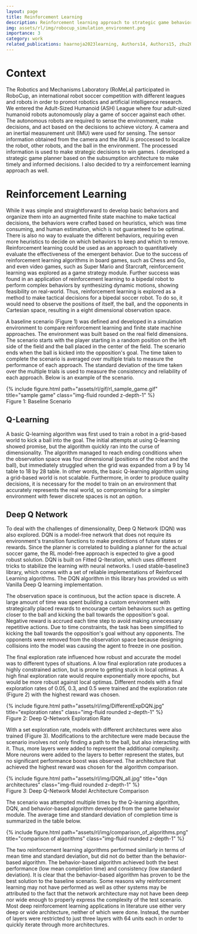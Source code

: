 ```yaml
---
layout: page
title: Reinforcement Learning
description: Reinforcement learning approach to strategic game behavior
img: assets/rl/img/robocup_simulation_environment.png
importance: 3
category: work
related_publications: haarnoja2023learning, Authors14, Authors15, zhu2021deep, ibarz2021train, pathak2017curiosity, kaelbling1996reinforcement, florensa2018automatic, riedmiller2018learning, ahn2023development, carreras2003proposal
---
```


# Context
The Robotics and Mechanisms Laboratory (RoMeLa) participated in RoboCup, an international robot soccer competition with different leagues and robots in order to promot robotics and artificial intelligence research. We entered the Adult-Sized Humanoid (ASH) League where four adult-sized humanoid robots autonomously play a game of soccer against each other. The autonomous robots are required to sense the environment, make decisions, and act based on the decisions to achieve victory. A camera and an inertial measurement unit (IMU) were used for sensing. The sensor information obtained from the camera and the IMU is proccessed to localize the robot, other robots, and the ball in the environment. The processed information is used to make strategic decisions to win games. I developed a strategic game planner based on the subsumption architecture to make timely and informed decisions. I also decided to try a reinforcement learning approach as well.

# Reinforcement Learning
While it was simple and straightforward to develop basic behaviors and organize them into an augmented finite state machine to make tactical decisions, the behaviors were crafted based on heuristics, which was time consuming, and human estimation, which is not guaranteed to be optimal. There is also no way to evaluate the different behaviors, requiring even more heuristics to decide on which behaviors to keep and which to remove. Reinforcement learning could be used as an approach to quantitatively evaluate the effectiveness of the emergent behavior. Due to the success of reinforcement learning algorithms in board games, such as Chess and Go, and even video games, such as Super Mario and Starcraft, reinforcement learning was explored as a game strategy module. Further success was found in an application of reinforcement learning to a bipedal robot to perform complex behaviors by synthesizing dynamic motions, showing feasibility on real-world. Thus, reinforcement learning is explored as a method to make tactical decisions for a bipedal soccer robot. To do so, it would need to observe the positions of itself, the ball, and the opponents in Cartesian space, resulting in a eight dimensional observation space.

A baseline scenario (Figure 1) was defined and developed in a simulation environment to compare reinforcement learning and finite state machine approaches. The environment was built based on the real field dimensions. The scenario starts with the player starting in a random position on the left side of the field and the ball placed in the center of the field. The scenario ends when the ball is kicked into the opposition's goal. The time taken to complete the scenario is averaged over multiple trials to measure the performance of each approach. The standard deviation of the time taken over the multiple trials is used to measure the consistency and reliability of each approach. Below is an example of the scenario.

<div class="row">
    <div class="col-sm mt-3 mt-md-0">
    </div>
    <div class="col-sm mt-3 mt-md-0">
        {% include figure.html path="assets/rl/gif/rl_sample_game.gif" title="sample game" class="img-fluid rounded z-depth-1" %}
    </div>
    <div class="col-sm mt-3 mt-md-0">
    </div>
</div>
<div class="caption">
    Figure 1: Baseline Scenario
</div>

## Q-Learning
A basic Q-learning algorithm was first used to train a robot in a grid-based world to kick a ball into the goal. The initial attempts at using Q-learning showed promise, but the algorithm quickly ran into the curse of dimensionality. The algorithm managed to reach ending conditions when the observation space was four dimensional (positions of the robot and the ball), but immediately struggled when the grid was expanded from a 9 by 14 table to 18 by 28 table. In other words, the basic Q-learning algorithm using a grid-based world is not scalable. Furthermore, in order to produce quality decisions, it is necessary for the model to train on an environment that accurately represents the real world, so compromising for a simpler environment with fewer discrete spaces is not an option.

## Deep Q Network
To deal with the challenges of dimensionality, Deep Q Network (DQN) was also explored. DQN is a model-free network that does not require its environment's transition functions to make predictions of future states or rewards. Since the planner is correlated to building a planner for the actual soccer game, the RL model-free approach is expected to give a good robust solution. DQN is built on Fitted Q-Iteration, which uses different tricks to stabilize the learning with neural networks. I used stable-baseline3 library, which comes with a set of reliable implementations of Reinforced Learning algorithms. The DQN algorithm in this library has provided us with Vanilla Deep Q learning implementation.

The observation space is continuous, but the action space is discrete. A large amount of time was spent building a custom environment with strategically placed rewards to encourage certain behaviors such as getting closer to the ball and kicking the ball towards the opposition's goal. Negative reward is accrued each time step to avoid making unnecessary repetitive actions. Due to time constraints, the task has been simplified to kicking the ball towards the opposition's goal without any opponents. The opponents were removed from the observation space because designing collisions into the model was causing the agent to freeze in one position.

The final exploration rate influenced how robust and accurate the model was to different types of situations. A low final exploration rate produces a highly constrained action, but is prone to getting stuck in local optimas. A high final exploration rate would require exponentially more epochs, but would be more robust against local optimas. Different models with a final exploration rates of 0.05, 0.3, and 0.5 were trained and the exploration rate (Figure 2) with the highest reward was chosen.

<div class="row">
    <div class="col-sm mt-3 mt-md-0">
        {% include figure.html path="assets/rl/img/DifferentExpDQN.jpg" title="exploration rates" class="img-fluid rounded z-depth-1" %}
    </div>
</div>
<div class="caption">
    Figure 2: Deep Q-Network Exploration Rate
</div>

With a set exploration rate, models with different architectures were also trained (Figure 3). Modifications to the architecture were made because the scenario involves not only finding a path to the ball, but also interacting with it. Thus, more layers were added to represent the additional complexity. More neurons were added to the layers to better represent the states, but no significant performance boost was observed. The architecture that achieved the highest reward was chosen for the algorithm comparison.

<div class="row">
    <div class="col-sm mt-3 mt-md-0">
        {% include figure.html path="assets/rl/img/DQN_all.jpg" title="dqn architectures" class="img-fluid rounded z-depth-1" %}
    </div>
</div>
<div class="caption">
    Figure 3: Deep Q-Network Model Architecture Comparison
</div>

The scenario was attempted multiple times by the Q-learning algorithm, DQN, and behavior-based algorithm developed from the game behavior module. The average time and standard deviation of completion time is summarized in the table below.

<div class="row">
    <div class="col-sm mt-3 mt-md-0">
        {% include figure.html path="assets/rl/img/comparison_of_algorithms.png" title="comparison of algorithms" class="img-fluid rounded z-depth-1" %}
    </div>
</div>

The two reinforcement learning algorithms performed similarly in terms of mean time and standard deviation, but did not do better than the behavior-based algorithm. The behavior-based algorithm achieved both the best performance (low mean completion time) and consistency (low standard deviation). It is clear that the behavior-based algorithm has proven to be the best solution to the baseline scenario. Some reasons why reinforcement learning may not have performed as well as other systems may be attributed to the fact that the network architecture may not have been deep nor wide enough to properly express the complexity of the test scenario. Most deep reinforcement learning applications in literature use either very deep or wide architecture, neither of which were done. Instead, the number of layers were restricted to just three layers with 64 units each in order to quickly iterate through more architectures.

